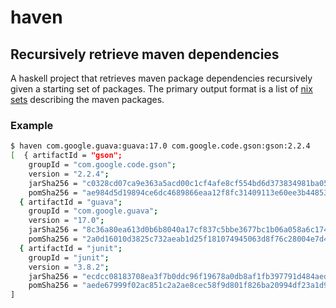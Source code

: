 # haven
## Recursively retrieve maven dependencies

A haskell project that retrieves maven package dependencies recursively given a starting set of packages. The primary output format is a list of [nix sets](http://nixos.org/nix/manual/#idm140737318096432) describing the maven packages.

### Example
```bash
$ haven com.google.guava:guava:17.0 com.google.code.gson:gson:2.2.4
[  { artifactId = "gson";
    groupId = "com.google.code.gson";
    version = "2.2.4";
    jarSha256 = "c0328cd07ca9e363a5acd00c1cf4afe8cf554bd6d373834981ba05cebec687fb";
    pomSha256 = "ae984d5d19894ce6dc4689866eaa12f8fc31409113e60ee3b44853b8ac4fd380"; }
  { artifactId = "guava";
    groupId = "com.google.guava";
    version = "17.0";
    jarSha256 = "8c36a80ea613d0b6b8040a17cf837c5bbe3677bc1b06a058a6c174fdb787ebbc";
    pomSha256 = "2a0d16010d3825c732aeab1d25f181074945063d8f76c28004e7d423d66cb75b"; }
  { artifactId = "junit";
    groupId = "junit";
    version = "3.8.2";
    jarSha256 = "ecdcc08183708ea3f7b0ddc96f19678a0db8af1fb397791d484aed63200558b0";
    pomSha256 = "aede67999f02ac851c2a2ae8cec58f9d801f826ba20994df23a1d9fbecc47f0f"; }
]
```
